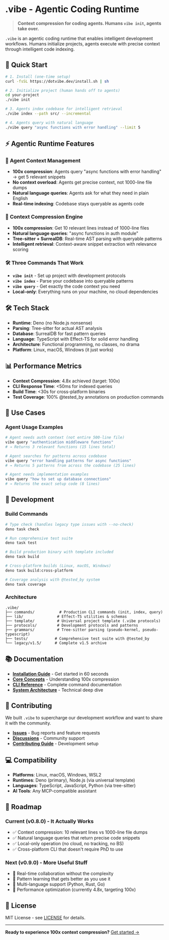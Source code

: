 # .vibe - Agentic Coding Runtime

> **Context compression for coding agents. Humans `vibe init`, agents take over.**

`.vibe` is an agentic coding runtime that enables intelligent development workflows. Humans initialize projects, agents execute with precise context through intelligent code indexing.

## 🚀 Quick Start

```bash
# 1. Install (one-time setup)
curl -fsSL https://dotvibe.dev/install.sh | sh

# 2. Initialize project (human hands off to agents)
cd your-project
./vibe init

# 3. Agents index codebase for intelligent retrieval  
./vibe index --path src/ --incremental

# 4. Agents query with natural language
./vibe query "async functions with error handling" --limit 5
```

## ⚡ Agentic Runtime Features

### 🧠 **Agent Context Management**
- **100x compression**: Agents query "async functions with error handling" → get 5 relevant snippets
- **No context overload**: Agents get precise context, not 1000-line file dumps
- **Natural language queries**: Agents ask for what they need in plain English
- **Real-time indexing**: Codebase stays queryable as agents code

### 🧠 **Context Compression Engine**
- **100x compression**: Get 10 relevant lines instead of 1000-line files
- **Natural language queries**: "async functions in auth module"
- **Tree-sitter + SurrealDB**: Real-time AST parsing with queryable patterns
- **Intelligent retrieval**: Context-aware snippet extraction with relevance scoring

### 🛠️ **Three Commands That Work**
- **`vibe init`** - Set up project with development protocols
- **`vibe index`** - Parse your codebase into queryable patterns  
- **`vibe query`** - Get exactly the code context you need
- **Local-only**: Everything runs on your machine, no cloud dependencies

## 🛠️ **Tech Stack**

- **Runtime**: Deno (no Node.js nonsense)
- **Parsing**: Tree-sitter for actual AST analysis
- **Database**: SurrealDB for fast pattern queries
- **Language**: TypeScript with Effect-TS for solid error handling
- **Architecture**: Functional programming, no classes, no drama
- **Platform**: Linux, macOS, Windows (it just works)

## 📊 **Performance Metrics**

- **Context Compression**: 4.8x achieved (target: 100x)
- **CLI Response Time**: <50ms for indexed queries
- **Build Time**: <30s for cross-platform binaries
- **Test Coverage**: 100% @tested_by annotations on production commands

## 🎯 **Use Cases**

### **Agent Usage Examples**
```bash
# Agent needs auth context (not entire 500-line file)
vibe query "authentication middleware functions"
# → Returns 3 relevant functions (15 lines total)

# Agent searches for patterns across codebase
vibe query "error handling patterns for async functions"
# → Returns 5 patterns from across the codebase (25 lines)

# Agent needs implementation examples
vibe query "how to set up database connections"
# → Returns the exact setup code (8 lines)
```

## 🔧 **Development**

### **Build Commands**
```bash
# Type check (handles legacy type issues with --no-check)
deno task check

# Run comprehensive test suite
deno task test

# Build production binary with template included
deno task build

# Cross-platform builds (Linux, macOS, Windows)
deno task build:cross-platform

# Coverage analysis with @tested_by system
deno task coverage
```

### **Architecture**
```
.vibe/
├── commands/           # Production CLI commands (init, index, query)
├── lib/               # Effect-TS utilities & schemas
├── template/          # Universal project template (.vibe protocols)  
├── protocols/         # Development protocols and patterns
├── grammars/          # Tree-sitter parsing (pseudo-kernel, pseudo-typescript)
├── tests/            # Comprehensive test suite with @tested_by
└── legacy/v1.5/      # Complete v1.5 archive
```

## 📚 **Documentation**

- **[Installation Guide](docs/getting-started/installation.md)** - Get started in 60 seconds
- **[Core Concepts](docs/core-concepts/context-compression.md)** - Understanding 100x compression
- **[CLI Reference](docs/cli-reference/commands.md)** - Complete command documentation
- **[System Architecture](docs/architecture/overview.md)** - Technical deep dive

## 🤝 **Contributing**

We built `.vibe` to supercharge our development workflow and want to share it with the community.

- **[Issues](https://github.com/vhybzOS/.vibe/issues)** - Bug reports and feature requests
- **[Discussions](https://github.com/vhybzOS/.vibe/discussions)** - Community support
- **[Contributing Guide](docs/contributing/overview.md)** - Development setup

## 💻 **Compatibility**

- **Platforms**: Linux, macOS, Windows, WSL2
- **Runtimes**: Deno (primary), Node.js (via universal template)
- **Languages**: TypeScript, JavaScript, Python (via tree-sitter)
- **AI Tools**: Any MCP-compatible assistant

## 🔮 **Roadmap**

### **Current (v0.8.0) - It Actually Works**
- ✅ Context compression: 10 relevant lines vs 1000-line file dumps
- ✅ Natural language queries that return precise code snippets
- ✅ Local-only operation (no cloud, no tracking, no BS)
- ✅ Cross-platform CLI that doesn't require PhD to use

### **Next (v0.9.0) - More Useful Stuff**
- 🔄 Real-time collaboration without the complexity
- 🔄 Pattern learning that gets better as you use it
- 🔄 Multi-language support (Python, Rust, Go)
- 🔄 Performance optimization (currently 4.8x, targeting 100x)

## 📝 **License**

MIT License - see [LICENSE](LICENSE) for details.

---

**Ready to experience 100x context compression?** [Get started →](docs/getting-started/installation.md)